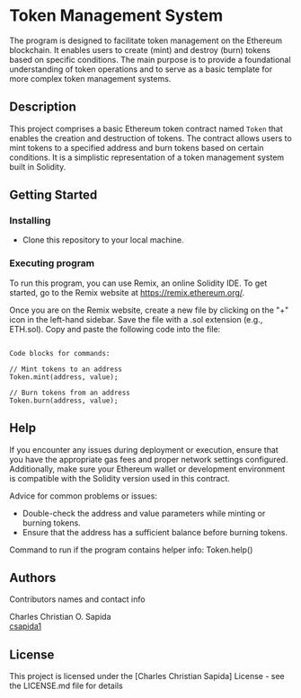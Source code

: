 # Token Management System

The program is designed to facilitate token management on the Ethereum blockchain. It enables users to create (mint) and destroy (burn) tokens based on specific conditions. The main purpose is to provide a foundational understanding of token operations and to serve as a basic template for more complex token management systems.

## Description

This project comprises a basic Ethereum token contract named `Token` that enables the creation and destruction of tokens. The contract allows users to mint tokens to a specified address and burn tokens based on certain conditions. It is a simplistic representation of a token management system built in Solidity.


## Getting Started

### Installing

* Clone this repository to your local machine.

### Executing program

To run this program, you can use Remix, an online Solidity IDE. To get started, go to the Remix website at https://remix.ethereum.org/.

Once you are on the Remix website, create a new file by clicking on the "+" icon in the left-hand sidebar. Save the file with a .sol extension (e.g., ETH.sol). Copy and paste the following code into the file:

```

Code blocks for commands:

// Mint tokens to an address
Token.mint(address, value);

// Burn tokens from an address
Token.burn(address, value);

```
## Help

If you encounter any issues during deployment or execution, ensure that you have the appropriate gas fees and proper network settings configured. Additionally, make sure your Ethereum wallet or development environment is compatible with the Solidity version used in this contract.

Advice for common problems or issues:
- Double-check the address and value parameters while minting or burning tokens.
- Ensure that the address has a sufficient balance before burning tokens.

Command to run if the program contains helper info:
Token.help()

## Authors

Contributors names and contact info

Charles Christian O. Sapida  
[csapida1](https://www.facebook.com/csapida1)


## License

This project is licensed under the [Charles Christian Sapida] License - see the LICENSE.md file for details
